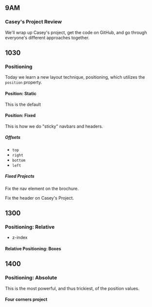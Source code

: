 ## 9AM
### Casey's Project Review
We'll wrap up Casey's project, get the code on GitHub, and go through everyone's different approaches together.

## 1030
### Positioning
Today we learn a new layout technique, positioning, which utilizes the `position` property.

#### Position: Static
This is the default

#### Position: Fixed
This is how we do "sticky" navbars and headers.

##### Offsets
* `top`
* `right`
* `bottom`
* `left`

##### Fixed Projects
Fix the nav element on the brochure.

Fix the header on Casey's Project.

## 1300
### Positioning: Relative
* z-index
#### Relative Positioning: Boxes

## 1400
### Positioning: Absolute
This is the most powerful, and thus trickiest, of the position values.

#### Four corners project